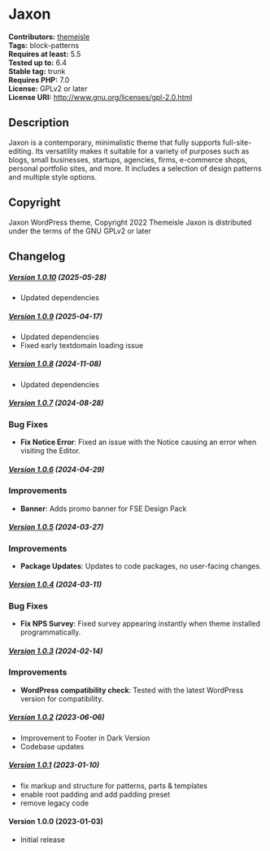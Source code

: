 # Jaxon #
**Contributors:** [themeisle](https://profiles.wordpress.org/themeisle/)  
**Tags:** block-patterns  
**Requires at least:** 5.5  
**Tested up to:** 6.4  
**Stable tag:** trunk  
**Requires PHP:** 7.0  
**License:** GPLv2 or later  
**License URI:** http://www.gnu.org/licenses/gpl-2.0.html  

## Description ##
Jaxon is a contemporary, minimalistic theme that fully supports full-site-editing. Its versatility makes it suitable for a variety of purposes such as blogs, small businesses, startups, agencies, firms, e-commerce shops, personal portfolio sites, and more. It includes a selection of design patterns and multiple style options. 

## Copyright ##
Jaxon WordPress theme, Copyright 2022 Themeisle
Jaxon is distributed under the terms of the GNU GPLv2 or later

## Changelog ##

##### [Version 1.0.10](https://github.com/Codeinwp/jaxon/compare/v1.0.9...v1.0.10) (2025-05-28)

- Updated dependencies




##### [Version 1.0.9](https://github.com/Codeinwp/jaxon/compare/v1.0.8...v1.0.9) (2025-04-17)

- Updated dependencies
- Fixed early textdomain loading issue




##### [Version 1.0.8](https://github.com/Codeinwp/jaxon/compare/v1.0.7...v1.0.8) (2024-11-08)

- Updated dependencies




##### [Version 1.0.7](https://github.com/Codeinwp/jaxon/compare/v1.0.6...v1.0.7) (2024-08-28)

### Bug Fixes

- **Fix Notice Error**: Fixed an issue with the Notice causing an error when visiting the Editor.




##### [Version 1.0.6](https://github.com/Codeinwp/jaxon/compare/v1.0.5...v1.0.6) (2024-04-29)

### Improvements

- **Banner**: Adds promo banner for FSE Design Pack




##### [Version 1.0.5](https://github.com/Codeinwp/jaxon/compare/v1.0.4...v1.0.5) (2024-03-27)

### Improvements

- **Package Updates**: Updates to code packages, no user-facing changes.




##### [Version 1.0.4](https://github.com/Codeinwp/jaxon/compare/v1.0.3...v1.0.4) (2024-03-11)

### Bug Fixes

- **Fix NPS Survey**: Fixed survey appearing instantly when theme installed programmatically.




##### [Version 1.0.3](https://github.com/Codeinwp/jaxon/compare/v1.0.2...v1.0.3) (2024-02-14)

### Improvements

- **WordPress compatibility check**: Tested with the latest WordPress version for compatibility.




##### [Version 1.0.2](https://github.com/Codeinwp/jaxon/compare/v1.0.1...v1.0.2) (2023-06-06)

- Improvement to Footer in Dark Version
- Codebase updates




##### [Version 1.0.1](https://github.com/Codeinwp/jaxon/compare/v1.0.0...v1.0.1) (2023-01-10)

- fix markup and structure for patterns, parts & templates
- enable root padding and add padding preset
- remove legacy code




####   Version 1.0.0 (2023-01-03)

- Initial release




